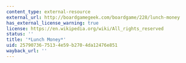 ```yaml
---
content_type: external-resource
external_url: http://boardgamegeek.com/boardgame/228/lunch-money
has_external_license_warning: true
license: https://en.wikipedia.org/wiki/All_rights_reserved
status: ''
title: '*Lunch Money*'
uid: 25790736-7513-4e59-b270-4da12476e851
wayback_url: ''
---
```

